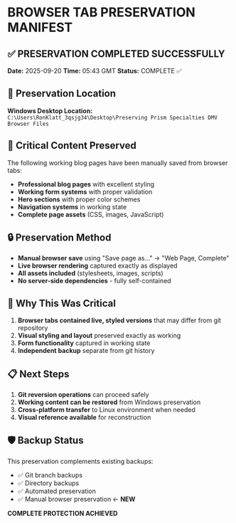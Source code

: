# BROWSER TAB PRESERVATION MANIFEST

## ✅ PRESERVATION COMPLETED SUCCESSFULLY

**Date:** 2025-09-20
**Time:** 05:43 GMT
**Status:** COMPLETE ✅

## 📁 Preservation Location

**Windows Desktop Location:**
`C:\Users\RonKlatt_3qsjg34\Desktop\Preserving Prism Specialties DMV Browser Files`

## 🎯 Critical Content Preserved

The following working blog pages have been manually saved from browser tabs:

- **Professional blog pages** with excellent styling
- **Working form systems** with proper validation
- **Hero sections** with proper color schemes
- **Navigation systems** in working state
- **Complete page assets** (CSS, images, JavaScript)

## 🔒 Preservation Method

- **Manual browser save** using "Save page as..." → "Web Page, Complete"
- **Live browser rendering** captured exactly as displayed
- **All assets included** (stylesheets, images, scripts)
- **No server-side dependencies** - fully self-contained

## 🚨 Why This Was Critical

1. **Browser tabs contained live, styled versions** that may differ from git repository
2. **Visual styling and layout** preserved exactly as working
3. **Form functionality** captured in working state
4. **Independent backup** separate from git history

## 📋 Next Steps

1. **Git reversion operations** can proceed safely
2. **Working content can be restored** from Windows preservation
3. **Cross-platform transfer** to Linux environment when needed
4. **Visual reference available** for reconstruction

## 🛡️ Backup Status

This preservation complements existing backups:
- ✅ Git branch backups
- ✅ Directory backups
- ✅ Automated preservation
- ✅ Manual browser preservation ← **NEW**

**COMPLETE PROTECTION ACHIEVED**